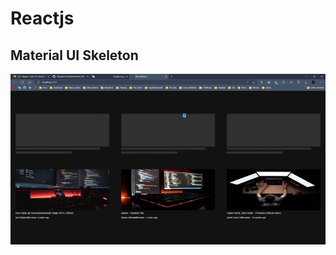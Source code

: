 # Reactjs

## Material UI Skeleton

![demo](https://github.com/Mojtaba-Pourkhanlar/React_MUI_Skeleton/blob/main/src/frontEnd/assets/demo.gif)
